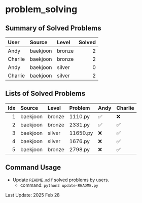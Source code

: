 # problem_solving

## Summary of Solved Problems
<!-- START_TABLE_SUMMARY -->
| User    | Source   | Level   |   Solved |
|:--------|:---------|:--------|---------:|
| Andy    | baekjoon | bronze  |        2 |
| Charlie | baekjoon | bronze  |        2 |
| Andy    | baekjoon | silver  |        0 |
| Charlie | baekjoon | silver  |        2 |
<!-- END_TABLE_SUMMARY -->

## Lists of Solved Problems
<!-- START_TABLE_LIST -->
|   Idx | Source   | Level   | Problem   | Andy   | Charlie   |
|------:|:---------|:--------|:----------|:-------|:----------|
|     1 | baekjoon | bronze  | 1110.py   | ✅     | ❌        |
|     2 | baekjoon | bronze  | 2331.py   | ✅     | ✅        |
|     3 | baekjoon | silver  | 11650.py  | ❌     | ✅        |
|     4 | baekjoon | silver  | 1676.py   | ❌     | ✅        |
|     5 | baekjoon | bronze  | 2798.py   | ❌     | ✅        |
<!-- END_TABLE_LIST -->

## Command Usage
* Update ``README.md`` f
 solved problems by users.
  * command: ``python3 update-README.py``

<!-- START_LAST_UPDATED -->
Last Update: 2025 Feb 28
<!-- END_LAST_UPDATED -->
